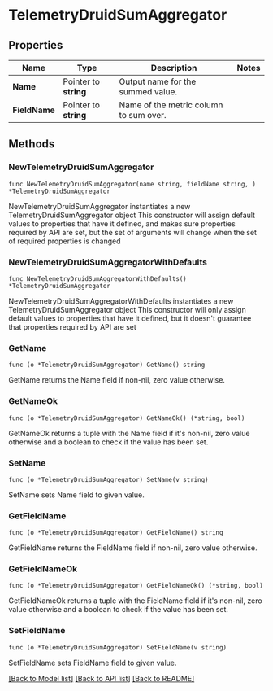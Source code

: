 # TelemetryDruidSumAggregator

## Properties

Name | Type | Description | Notes
------------ | ------------- | ------------- | -------------
**Name** | Pointer to **string** | Output name for the summed value. | 
**FieldName** | Pointer to **string** | Name of the metric column to sum over. | 

## Methods

### NewTelemetryDruidSumAggregator

`func NewTelemetryDruidSumAggregator(name string, fieldName string, ) *TelemetryDruidSumAggregator`

NewTelemetryDruidSumAggregator instantiates a new TelemetryDruidSumAggregator object
This constructor will assign default values to properties that have it defined,
and makes sure properties required by API are set, but the set of arguments
will change when the set of required properties is changed

### NewTelemetryDruidSumAggregatorWithDefaults

`func NewTelemetryDruidSumAggregatorWithDefaults() *TelemetryDruidSumAggregator`

NewTelemetryDruidSumAggregatorWithDefaults instantiates a new TelemetryDruidSumAggregator object
This constructor will only assign default values to properties that have it defined,
but it doesn't guarantee that properties required by API are set

### GetName

`func (o *TelemetryDruidSumAggregator) GetName() string`

GetName returns the Name field if non-nil, zero value otherwise.

### GetNameOk

`func (o *TelemetryDruidSumAggregator) GetNameOk() (*string, bool)`

GetNameOk returns a tuple with the Name field if it's non-nil, zero value otherwise
and a boolean to check if the value has been set.

### SetName

`func (o *TelemetryDruidSumAggregator) SetName(v string)`

SetName sets Name field to given value.


### GetFieldName

`func (o *TelemetryDruidSumAggregator) GetFieldName() string`

GetFieldName returns the FieldName field if non-nil, zero value otherwise.

### GetFieldNameOk

`func (o *TelemetryDruidSumAggregator) GetFieldNameOk() (*string, bool)`

GetFieldNameOk returns a tuple with the FieldName field if it's non-nil, zero value otherwise
and a boolean to check if the value has been set.

### SetFieldName

`func (o *TelemetryDruidSumAggregator) SetFieldName(v string)`

SetFieldName sets FieldName field to given value.



[[Back to Model list]](../README.md#documentation-for-models) [[Back to API list]](../README.md#documentation-for-api-endpoints) [[Back to README]](../README.md)


